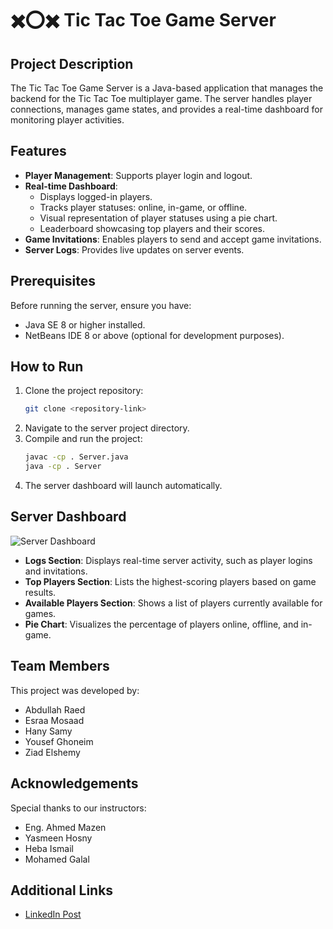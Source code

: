 # ✖️⭕✖️ Tic Tac Toe Game Server

## Project Description
The Tic Tac Toe Game Server is a Java-based application that manages the backend for the Tic Tac Toe multiplayer game. The server handles player connections, manages game states, and provides a real-time dashboard for monitoring player activities.

## Features
- **Player Management**: Supports player login and logout.
- **Real-time Dashboard**:
  - Displays logged-in players.
  - Tracks player statuses: online, in-game, or offline.
  - Visual representation of player statuses using a pie chart.
  - Leaderboard showcasing top players and their scores.
- **Game Invitations**: Enables players to send and accept game invitations.
- **Server Logs**: Provides live updates on server events.

## Prerequisites
Before running the server, ensure you have:
- Java SE 8 or higher installed.
- NetBeans IDE 8 or above (optional for development purposes).

## How to Run
1. Clone the project repository:
   ```bash
   git clone <repository-link>
   ```
2. Navigate to the server project directory.
3. Compile and run the project:
   ```bash
   javac -cp . Server.java
   java -cp . Server
   ```
4. The server dashboard will launch automatically.

## Server Dashboard
![Server Dashboard](https://github.com/user-attachments/assets/3062bb8b-0390-4ff4-8a2e-dac4069bcc2c)
- **Logs Section**: Displays real-time server activity, such as player logins and invitations.
- **Top Players Section**: Lists the highest-scoring players based on game results.
- **Available Players Section**: Shows a list of players currently available for games.
- **Pie Chart**: Visualizes the percentage of players online, offline, and in-game.

## Team Members
This project was developed by:
- Abdullah Raed
- Esraa Mosaad
- Hany Samy
- Yousef Ghoneim
- Ziad Elshemy

## Acknowledgements
Special thanks to our instructors:
- Eng. Ahmed Mazen
- Yasmeen Hosny
- Heba Ismail
- Mohamed Galal

## Additional Links
- [LinkedIn Post](https://www.linkedin.com/posts/ziadelshemy_iti-javadevelopment-javase-activity-7289688667479023616-T7Mf?utm_source=share&utm_medium=member_desktop)
